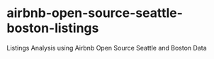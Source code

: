 # airbnb-open-source-seattle-boston-listings
Listings Analysis using Airbnb Open Source Seattle and Boston Data
